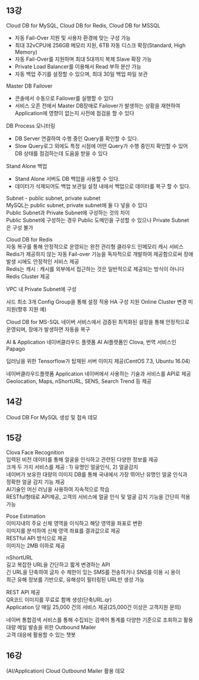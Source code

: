 ## 13강

Cloud DB for MySQL, Cloud DB for Redis, Cloud DB for MSSQL
  * 자동 Fail-Over 지원 및 사용자 환경에 맞는 구성 가능
  * 최대 32vCPU에 256GB 메모리 지원, 6TB 자동 디스크 확장(Standard, High Memory)
  * 자동 Fail-Over를 지원하며 최대 5대까지 복제 Slave 확장 가능
  * Private Load Balancer를 이용해서 Read 부하 분산 가능
  * 자동 백업 주기를 설정할 수 있으며, 최대 30일 백업 파일 보관

Master DB Failover
  * 콘솔에서 수동으로 Failover를 실행할 수 있다
  * 서비스 오픈 전에서 Master DB장애로 Failover가 발생하는 상황을 재현하여 Application에 영향이 없는지 사전에 점검을 할 수 있다

DB Process 모니터링
  * DB Server 연결하여 수행 중인 Query를 확인할 수 있다.
  * Slow Query로그 외에도 특정 시점에 어떤 Query가 수행 중인지 확인할 수 있어 DB 상태를 점검하는데 도움을 받을 수 있다

Stand Alone 백업
  * Stand Alone 서버도 DB 백업을 사용할 수 있다.
  * 데이터가 삭제되어도 백업 보관일 설정 내에서 백업으로 데이터를 복구 할 수 있다.

Subnet - public subnet, private subnet</br>
MySQL는 public subnet, private subnet에 둘 다 넣을 수 있다</br>
Public Subnet과 Private Subnet에 구성하는 것의 차이</br>
Public Subnet에 구성하는 경우 Public 도메인을 구성할 수 있으나 Private Subnet은 구성 불가</br>

Cloud DB for Redis</br>
자동 복구를 통해 안정적으로 운영되는 완전 관리형 클라우드 인메모리 캐시 서비스</br>
Redis가 제공하지 않는 자동 Fail-over 기능을 독자적으로 개발하여 제공함으로써 장애발생 시에도 안정적인 서비스 제공</br>
Redis는 캐시 : 캐시를 외부에서 접근하는 것은 일반적으로 제공되는 방식이 아니다</br>
Redis Cluster 제공</br>

VPC 내 Private Subnet에 구성</br>

샤드 최소 3개
Config Group을 통해 설정 적용
HA 구성 지원
Online Cluster 변경 미지원(향후 지원 예)

Cloud DB for MS-SQL
네이버 서비스에서 검증된 최적화된 설정을 통해 안정적으로 운영되며, 장애가 발생하면 자동을 복구

AI & Application
네이버클라우드 플랫폼 AI
AI플랫폼인 Clova, 번역 서비스인 Papago

딥러닝을 위한 Tensorflow가 탑재된 서버 이미지 제공(CentOS 7.3, Ubuntu 16.04)

네이버클라우드플랫폼 Application
네이버에서 사용하는 기술과 서비스를 API로 제공
Geolocation, Maps, nShortURL, SENS, Search Trend 등 제공

## 14강

Cloud DB For MySQL 생성 및 접속 데모

## 15강

Clova Face Recognition</br>
입력된 비전 데이터를 통해 얼굴을 인식하고 관련된 다양한 정보를 제공</br>
크게 두 가지 서비스를 제공 : 1) 유명인 얼굴인식, 2) 얼굴감지</br>
네이버가 보유한 대량의 이미지 DB를 통해 국내에서 가장 뛰어난 유명인 얼굴 인식과 정확한 얼굴 감지 기능 제공</br>
AI기술인 머신 러닝을 사용하여 지속적으로 학습</br>
RESTful형태로 API제공, 고객의 서비스에 얼굴 인식 및 얼굴 감지 기능을 간단히 적용 가능</br>

Pose Estimation</br>
이미지내의 주요 신체 영역을 이식하고 해당 영역을 좌표로 변환</br>
이미지를 분석하여 신체 영역 좌표를 결과값으로 제공</br>
RESTful API 방식으로 제공</br>
이미지는 2MB 이하로 제공</br>

nShortURL</br>
길고 복잡한 URL을 간단하고 짧게 변경하는 API</br>
긴 URL을 단축하여 글자 수 제한이 있는 SMS를 전송하거나 SNS를 이용 시 용이</br>
최근 유해 정보를 기반으로, 유해성이 필터링된 URL만 생성 가능</br>

REST API 제공</br>
QR코드 이미지를 무료로 함께 생성(단축URL.qr)</br>
Application 당 매일 25,000 건의 서비스 제공(25,000건 이상은 고객지원 문의)</br>

네이버 통합검색 서비스를 통해 수집되는 검색어 통계를 다양한 기준으로 조회하고 활용</br>
대량 메일 발송을 위한 Outbound Mailer</br>
고객 대응에 활용할 수 있는 챗봇</br>

## 16강
(AI/Application) Cloud Outbound Mailer 활용 데모
